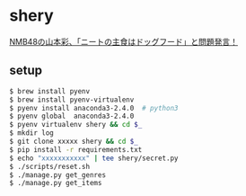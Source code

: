 # shery

[NMB48の山本彩、「ニートの主食はドッグフード」と問題発言！](http://www.officiallyjd.com/archives/57750/)

## setup

```bash
$ brew install pyenv
$ brew install pyenv-virtualenv
$ pyenv install anaconda3-2.4.0  # python3
$ pyenv global  anaconda3-2.4.0
$ pyenv virtualenv shery && cd $_
$ mkdir log
$ git clone xxxxx shery && cd $_
$ pip install -r requirements.txt
$ echo "xxxxxxxxxxx" | tee shery/secret.py
$ ./scripts/reset.sh
$ ./manage.py get_genres
$ ./manage.py get_items
```
